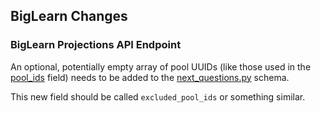 ## BigLearn Changes

### BigLearn Projections API Endpoint

An optional, potentially empty array of pool UUIDs
(like those used in the
[pool_ids](https://github.com/openstax/biglearn-platform/blob/master/app/biglearn/api/schemas/projections/next_questions.py#L37-L44)
field)
needs to be added to the
[next_questions.py](https://github.com/openstax/biglearn-platform/blob/master/app/biglearn/api/schemas/projections/next_questions.py)
schema.

This new field should be called
`excluded_pool_ids`
or something similar.
